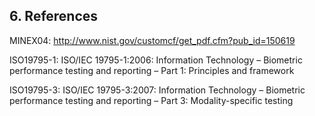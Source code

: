 ## 6. References

MINEX04: http://www.nist.gov/customcf/get_pdf.cfm?pub_id=150619

ISO19795-1: ISO/IEC 19795-1:2006: Information Technology – Biometric performance testing and reporting – Part 1: Principles and framework

ISO19795-3: ISO/IEC 19795-3:2007: Information Technology – Biometric performance testing and reporting – Part 3: Modality-specific testing 
